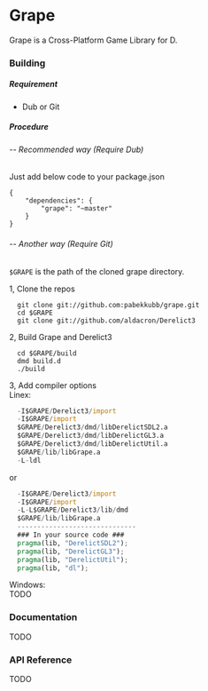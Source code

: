 Grape
======

Grape is a Cross-Platform Game Library for D.

### Building

##### Requirement
* Dub or Git

##### Procedure
###### -- Recommended way (Require Dub)

  Just add below code to your package.json
```
{
    "dependencies": {
        "grape": "~master"
    }
}
```

###### -- Another way (Require Git)  

`$GRAPE` is the path of the cloned grape directory.  

1, Clone the repos  
```
  git clone git://github.com:pabekkubb/grape.git
  cd $GRAPE
  git clone git://github.com/aldacron/Derelict3
```

2, Build Grape and Derelict3
```
  cd $GRAPE/build
  dmd build.d
  ./build
```

3, Add compiler options  
Linex:
```d
  -I$GRAPE/Derelict3/import
  -I$GRAPE/import
  $GRAPE/Derelict3/dmd/libDerelictSDL2.a
  $GRAPE/Derelict3/dmd/libDerelictGL3.a
  $GRAPE/Derelict3/dmd/libDerelictUtil.a
  $GRAPE/lib/libGrape.a
  -L-ldl
```
or
```d
  -I$GRAPE/Derelict3/import
  -I$GRAPE/import
  -L-L$GRAPE/Derelict3/lib/dmd
  $GRAPE/lib/libGrape.a  
  ------------------------------
  ### In your source code ###
  pragma(lib, "DerelictSDL2");
  pragma(lib, "DerelictGL3");
  pragma(lib, "DerelictUtil");
  pragma(lib, "dl");
```
Windows:  
TODO

### Documentation
TODO

### API Reference
TODO

